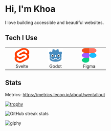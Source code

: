 # Hi, I'm Khoa

I love building accessible and beautiful websites.

## Tech I Use

<table>
  <tr>
    <td align="center" width="96">
      <a href="#wentallout">
        <img src="./images/svelte.svg" width="48" height="48" />
      </a>
      <br>Svelte
    </td>
    <td align="center" width="96">
      <a href="#wentallout">
        <img src="./images/godot.svg" width="48" height="48" />
      </a>
      <br>Godot
    </td>
    <td align="center" width="96">
      <a href="#wentallout">
        <img src="./images/figma.svg" width="48" height="48" />
      </a>
      <br>Figma
    </td> 
  </tr>
</table>



## Stats

Metrics: https://metrics.lecoq.io/about/wentallout

[![trophy](https://github-profile-trophy.vercel.app/?username=wentallout&row=2&column=3&theme=onedark)](https://github.com/ryo-ma/github-profile-trophy)

![GitHub streak stats](https://github-readme-streak-stats.herokuapp.com/?user=wentallout&theme=onedark)
 
![giphy](https://user-images.githubusercontent.com/76118931/198523652-6def8dfd-e8df-4c56-aa07-9fde1e61b35e.gif)
